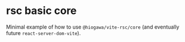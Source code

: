 # rsc basic core

Minimal example of how to use `@hiogawa/vite-rsc/core` (and eventually future `react-server-dom-vite`).
